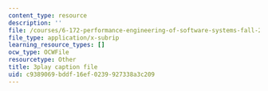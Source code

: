 ```yaml
---
content_type: resource
description: ''
file: /courses/6-172-performance-engineering-of-software-systems-fall-2018/c9389069bddf16ef0239927338a3c209_IT_4fw6gfJw.srt
file_type: application/x-subrip
learning_resource_types: []
ocw_type: OCWFile
resourcetype: Other
title: 3play caption file
uid: c9389069-bddf-16ef-0239-927338a3c209
---
```

